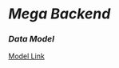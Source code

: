 # _Mega Backend_

### _Data Model_
[Model Link](https://app.eraser.io/workspace/YtPqZ1VogxGy1jzIDkzj)